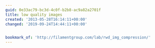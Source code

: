 ```yaml
---
guid: 0e33ac79-bc3d-4c0f-b2b8-ac9a82a2701f
title: low quality images
created: '2013-05-28T16:14:11+00:00'
changed: '2019-09-24T14:44:11+00:00'


bookmark_of: 'http://filamentgroup.com/lab/rwd_img_compression/'
---
```




